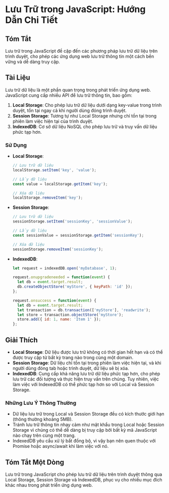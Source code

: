 <!--
Meta Description: # Lưu Trữ trong JavaScript: Hướng Dẫn Chi Tiết ## Tóm Tắt Lưu trữ trong JavaScript đề cập đến các phương pháp lưu trữ dữ liệu trên trình duyệt, cho ph...
Meta Keywords: lưu, liệu, trữ, storage, trong
-->

# Lưu Trữ trong JavaScript: Hướng Dẫn Chi Tiết

## Tóm Tắt
Lưu trữ trong JavaScript đề cập đến các phương pháp lưu trữ dữ liệu trên trình duyệt, cho phép các ứng dụng web lưu trữ thông tin một cách bền vững và dễ dàng truy cập.

## Tài Liệu
Lưu trữ dữ liệu là một phần quan trọng trong phát triển ứng dụng web. JavaScript cung cấp nhiều API để lưu trữ thông tin, bao gồm:

1. **Local Storage**: Cho phép lưu trữ dữ liệu dưới dạng key-value trong trình duyệt, tồn tại ngay cả khi người dùng đóng trình duyệt.
2. **Session Storage**: Tương tự như Local Storage nhưng chỉ tồn tại trong phiên làm việc hiện tại của trình duyệt.
3. **IndexedDB**: Cơ sở dữ liệu NoSQL cho phép lưu trữ và truy vấn dữ liệu phức tạp hơn.

### Sử Dụng
- **Local Storage**:
  ```javascript
  // Lưu trữ dữ liệu
  localStorage.setItem('key', 'value');

  // Lấy dữ liệu
  const value = localStorage.getItem('key');

  // Xóa dữ liệu
  localStorage.removeItem('key');
  ```

- **Session Storage**:
  ```javascript
  // Lưu trữ dữ liệu
  sessionStorage.setItem('sessionKey', 'sessionValue');

  // Lấy dữ liệu
  const sessionValue = sessionStorage.getItem('sessionKey');

  // Xóa dữ liệu
  sessionStorage.removeItem('sessionKey');
  ```

- **IndexedDB**:
  ```javascript
  let request = indexedDB.open('myDatabase', 1);

  request.onupgradeneeded = function(event) {
    let db = event.target.result;
    db.createObjectStore('myStore', { keyPath: 'id' });
  };

  request.onsuccess = function(event) {
    let db = event.target.result;
    let transaction = db.transaction(['myStore'], 'readwrite');
    let store = transaction.objectStore('myStore');
    store.add({ id: 1, name: 'Item 1' });
  };
  ```

## Giải Thích
- **Local Storage**: Dữ liệu được lưu trữ không có thời gian hết hạn và có thể được truy cập từ bất kỳ trang nào trong cùng một domain.
- **Session Storage**: Dữ liệu chỉ tồn tại trong phiên làm việc hiện tại, và khi người dùng đóng tab hoặc trình duyệt, dữ liệu sẽ bị xóa.
- **IndexedDB**: Cung cấp khả năng lưu trữ dữ liệu phức tạp hơn, cho phép lưu trữ các đối tượng và thực hiện truy vấn trên chúng. Tuy nhiên, việc làm việc với IndexedDB có thể phức tạp hơn so với Local và Session Storage.

### Những Lưu Ý Thông Thường
- Dữ liệu lưu trữ trong Local và Session Storage đều có kích thước giới hạn (thông thường khoảng 5MB).
- Tránh lưu trữ thông tin nhạy cảm như mật khẩu trong Local hoặc Session Storage vì chúng có thể dễ dàng bị truy cập bởi bất kỳ mã JavaScript nào chạy trên cùng một trang.
- IndexedDB yêu cầu xử lý bất đồng bộ, vì vậy bạn nên quen thuộc với Promise hoặc async/await khi làm việc với nó.

## Tóm Tắt Một Dòng
Lưu trữ trong JavaScript cho phép lưu trữ dữ liệu trên trình duyệt thông qua Local Storage, Session Storage và IndexedDB, phục vụ cho nhiều mục đích khác nhau trong phát triển ứng dụng web.